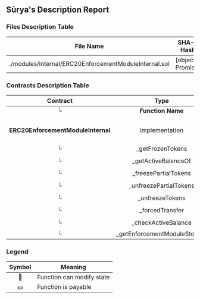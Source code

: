 ## Sūrya's Description Report

### Files Description Table


|  File Name  |  SHA-1 Hash  |
|-------------|--------------|
| ./modules/internal/ERC20EnforcementModuleInternal.sol | [object Promise] |


### Contracts Description Table


|  Contract  |         Type        |       Bases      |                  |                 |
|:----------:|:-------------------:|:----------------:|:----------------:|:---------------:|
|     └      |  **Function Name**  |  **Visibility**  |  **Mutability**  |  **Modifiers**  |
||||||
| **ERC20EnforcementModuleInternal** | Implementation | ERC20Upgradeable, IERC7551ERC20EnforcementEvent, IERC7551ERC20EnforcementTokenFrozenEvent |||
| └ | _getFrozenTokens | Internal 🔒 |   | |
| └ | _getActiveBalanceOf | Internal 🔒 |   | |
| └ | _freezePartialTokens | Internal 🔒 | 🛑  | |
| └ | _unfreezePartialTokens | Internal 🔒 | 🛑  | |
| └ | _unfreezeTokens | Internal 🔒 | 🛑  | |
| └ | _forcedTransfer | Internal 🔒 | 🛑  | |
| └ | _checkActiveBalance | Internal 🔒 |   | |
| └ | _getEnforcementModuleStorage | Private 🔐 |   | |


### Legend

|  Symbol  |  Meaning  |
|:--------:|-----------|
|    🛑    | Function can modify state |
|    💵    | Function is payable |
